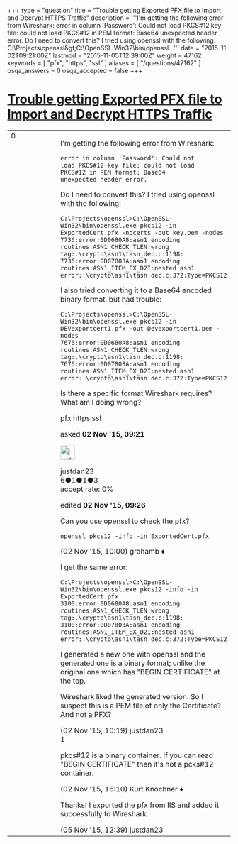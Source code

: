 +++
type = "question"
title = "Trouble getting Exported PFX file to Import and Decrypt HTTPS Traffic"
description = '''I&#x27;m getting the following error from Wireshark: error in column &#x27;Password&#x27;: Could not load PKCS#12 key file: could not load PKCS#12 in PEM format: Base64 unexpected header error.  Do I need to convert this? I tried using openssl with the following: C:&#92;Projects&#92;openssl&amp;gt;C:&#92;OpenSSL-Win32&#92;bin&#92;openssl...'''
date = "2015-11-02T09:21:00Z"
lastmod = "2015-11-05T12:39:00Z"
weight = 47162
keywords = [ "pfx", "https", "ssl" ]
aliases = [ "/questions/47162" ]
osqa_answers = 0
osqa_accepted = false
+++

<div class="headNormal">

# [Trouble getting Exported PFX file to Import and Decrypt HTTPS Traffic](/questions/47162/trouble-getting-exported-pfx-file-to-import-and-decrypt-https-traffic)

</div>

<div id="main-body">

<div id="askform">

<table id="question-table" style="width:100%;"><colgroup><col style="width: 50%" /><col style="width: 50%" /></colgroup><tbody><tr class="odd"><td style="width: 30px; vertical-align: top"><div class="vote-buttons"><span id="post-47162-upvote" class="ajax-command post-vote up" rel="nofollow" title="I like this post (click again to cancel)"> </span><div id="post-47162-score" class="post-score" title="current number of votes">0</div><span id="post-47162-downvote" class="ajax-command post-vote down" rel="nofollow" title="I dont like this post (click again to cancel)"> </span> <span id="favorite-mark" class="ajax-command favorite-mark" rel="nofollow" title="mark/unmark this question as favorite (click again to cancel)"> </span><div id="favorite-count" class="favorite-count"></div></div></td><td><div id="item-right"><div class="question-body"><p>I'm getting the following error from Wireshark:</p><pre><code>error in column &#39;Password&#39;: Could not
load PKCS#12 key file: could not load
PKCS#12 in PEM format: Base64
unexpected header error.</code></pre><p>Do I need to convert this? I tried using openssl with the following:</p><pre><code>C:\Projects\openssl&gt;C:\OpenSSL-Win32\bin\openssl.exe pkcs12 -in ExportedCert.pfx -nocerts -out key.pem -nodes
7736:error:0D0680A8:asn1 encoding routines:ASN1_CHECK_TLEN:wrong tag:.\crypto\asn1\tasn_dec.c:1198:
7736:error:0D07803A:asn1 encoding routines:ASN1_ITEM_EX_D2I:nested asn1 error:.\crypto\asn1\tasn_dec.c:372:Type=PKCS12</code></pre><p>I also tried converting it to a Base64 encoded binary format, but had trouble:</p><pre><code>C:\Projects\openssl&gt;C:\OpenSSL-Win32\bin\openssl.exe pkcs12 -in DEVexportcert1.pfx -out Devexportcert1.pem -nodes
7676:error:0D0680A8:asn1 encoding routines:ASN1_CHECK_TLEN:wrong tag:.\crypto\asn1\tasn_dec.c:1198:
7676:error:0D07803A:asn1 encoding routines:ASN1_ITEM_EX_D2I:nested asn1 error:.\crypto\asn1\tasn_dec.c:372:Type=PKCS12</code></pre><p>Is there a specific format Wireshark requires? What am I doing wrong?</p></div><div id="question-tags" class="tags-container tags"><span class="post-tag tag-link-pfx" rel="tag" title="see questions tagged &#39;pfx&#39;">pfx</span> <span class="post-tag tag-link-https" rel="tag" title="see questions tagged &#39;https&#39;">https</span> <span class="post-tag tag-link-ssl" rel="tag" title="see questions tagged &#39;ssl&#39;">ssl</span></div><div id="question-controls" class="post-controls"></div><div class="post-update-info-container"><div class="post-update-info post-update-info-user"><p>asked <strong>02 Nov '15, 09:21</strong></p><img src="https://secure.gravatar.com/avatar/cbd494ff2fbf08ed8b4c69ce781e1409?s=32&amp;d=identicon&amp;r=g" class="gravatar" width="32" height="32" alt="justdan23&#39;s gravatar image" /><p><span>justdan23</span><br />
<span class="score" title="6 reputation points">6</span><span title="1 badges"><span class="badge1">●</span><span class="badgecount">1</span></span><span title="1 badges"><span class="silver">●</span><span class="badgecount">1</span></span><span title="3 badges"><span class="bronze">●</span><span class="badgecount">3</span></span><br />
<span class="accept_rate" title="Rate of the user&#39;s accepted answers">accept rate:</span> <span title="justdan23 has no accepted answers">0%</span></p></div><div class="post-update-info post-update-info-edited"><p><span> edited <strong>02 Nov '15, 09:26</strong> </span></p></div></div><div id="comments-container-47162" class="comments-container"><span id="47164"></span><div id="comment-47164" class="comment"><div id="post-47164-score" class="comment-score"></div><div class="comment-text"><p>Can you use openssl to check the pfx?</p><p><code>openssl pkcs12 -info -in ExportedCert.pfx</code></p></div><div id="comment-47164-info" class="comment-info"><span class="comment-age">(02 Nov '15, 10:00)</span> <span class="comment-user userinfo">grahamb ♦</span></div></div><span id="47166"></span><div id="comment-47166" class="comment"><div id="post-47166-score" class="comment-score"></div><div class="comment-text"><p>I get the same error:</p><pre><code>C:\Projects\openssl&gt;C:\OpenSSL-Win32\bin\openssl.exe pkcs12 -info -in ExportedCert.pfx
3100:error:0D0680A8:asn1 encoding routines:ASN1_CHECK_TLEN:wrong tag:.\crypto\asn1\tasn_dec.c:1198:
3100:error:0D07803A:asn1 encoding routines:ASN1_ITEM_EX_D2I:nested asn1 error:.\crypto\asn1\tasn_dec.c:372:Type=PKCS12</code></pre><p>I generated a new one with openssl and the generated one is a binary format; unlike the original one which has "BEGIN CERTIFICATE" at the top.</p><p>Wireshark liked the generated version. So I suspect this is a PEM file of only the Certificate? And not a PFX?</p></div><div id="comment-47166-info" class="comment-info"><span class="comment-age">(02 Nov '15, 10:19)</span> <span class="comment-user userinfo">justdan23</span></div></div><span id="47175"></span><div id="comment-47175" class="comment"><div id="post-47175-score" class="comment-score">1</div><div class="comment-text"><p>pkcs#12 is a binary container. If you can read "BEGIN CERTIFICATE" then it's not a pcks#12 container.</p></div><div id="comment-47175-info" class="comment-info"><span class="comment-age">(02 Nov '15, 16:10)</span> <span class="comment-user userinfo">Kurt Knochner ♦</span></div></div><span id="47313"></span><div id="comment-47313" class="comment"><div id="post-47313-score" class="comment-score"></div><div class="comment-text"><p>Thanks! I exported the pfx from IIS and added it successfully to Wireshark.</p></div><div id="comment-47313-info" class="comment-info"><span class="comment-age">(05 Nov '15, 12:39)</span> <span class="comment-user userinfo">justdan23</span></div></div></div><div id="comment-tools-47162" class="comment-tools"></div><div class="clear"></div><div id="comment-47162-form-container" class="comment-form-container"></div><div class="clear"></div></div></td></tr></tbody></table>

</div>

</div>

